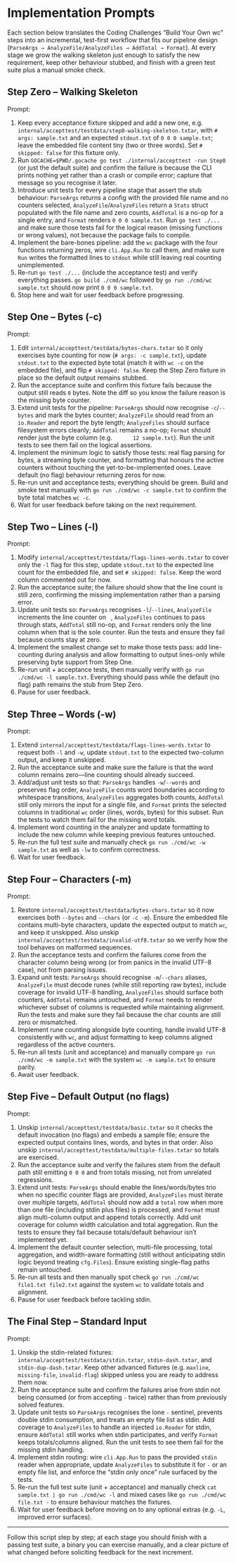 # Implementation Prompts

Each section below translates the Coding Challenges “Build Your Own wc” steps into an incremental, test-first workflow that fits our pipeline design (`ParseArgs → AnalyzeFile/AnalyzeFiles → AddTotal → Format`). At every stage we grow the walking skeleton just enough to satisfy the new requirement, keep other behaviour stubbed, and finish with a green test suite plus a manual smoke check.

## Step Zero – Walking Skeleton

Prompt:
1. Keep every acceptance fixture skipped and add a new one, e.g. `internal/accepttest/testdata/step0-walking-skeleton.txtar`, with `# args: sample.txt` and an expected `stdout.txt` of `0 0 0 sample.txt`; leave the embedded file content tiny (two or three words). Set `# skipped: false` for this fixture only.
2. Run `GOCACHE=$PWD/.gocache go test ./internal/accepttest -run Step0` (or just the default suite) and confirm the failure is because the CLI prints nothing yet rather than a crash or compile error; capture that message so you recognise it later.
3. Introduce unit tests for every pipeline stage that assert the stub behaviour: `ParseArgs` returns a config with the provided file name and no counters selected, `AnalyzeFile`/`AnalyzeFiles` return a `Stats` struct populated with the file name and zero counts, `AddTotal` is a no-op for a single entry, and `Format` renders `0 0 0 sample.txt`. Run `go test ./...` and make sure those tests fail for the logical reason (missing functions or wrong values), not because the package fails to compile.
4. Implement the bare-bones pipeline: add the `wc` package with the four functions returning zeros, wire `cli.App.Run` to call them, and make sure `Run` writes the formatted lines to `stdout` while still leaving real counting unimplemented.
5. Re-run `go test ./...` (include the acceptance test) and verify everything passes. `go build ./cmd/wc` followed by `go run ./cmd/wc sample.txt` should now print `0 0 0 sample.txt`.
6. Stop here and wait for user feedback before progressing.

## Step One – Bytes (-c)

Prompt:
1. Edit `internal/accepttest/testdata/bytes-chars.txtar` so it only exercises byte counting for now (`# args: -c sample.txt`), update `stdout.txt` to the expected byte total (match it with `wc -c` on the embedded file), and flip `# skipped: false`. Keep the Step Zero fixture in place so the default output remains stubbed.
2. Run the acceptance suite and confirm this fixture fails because the output still reads `0` bytes. Note the diff so you know the failure reason is the missing byte counter.
3. Extend unit tests for the pipeline: `ParseArgs` should now recognise `-c`/`--bytes` and mark the bytes counter; `AnalyzeFile` should read from an `io.Reader` and report the byte length; `AnalyzeFiles` should surface filesystem errors cleanly; `AddTotal` remains a no-op; `Format` should render just the byte column (e.g. `      12 sample.txt`). Run the unit tests to see them fail on the logical assertions.
4. Implement the minimum logic to satisfy those tests: real flag parsing for bytes, a streaming byte counter, and formatting that honours the active counters without touching the yet-to-be-implemented ones. Leave default (no flag) behaviour returning zeros for now.
5. Re-run unit and acceptance tests; everything should be green. Build and smoke test manually with `go run ./cmd/wc -c sample.txt` to confirm the byte total matches `wc -c`.
6. Wait for user feedback before taking on the next requirement.

## Step Two – Lines (-l)

Prompt:
1. Modify `internal/accepttest/testdata/flags-lines-words.txtar` to cover only the `-l` flag for this step, update `stdout.txt` to the expected line count for the embedded file, and set `# skipped: false`. Keep the word column commented out for now.
2. Run the acceptance suite; the failure should show that the line count is still zero, confirming the missing implementation rather than a parsing error.
3. Update unit tests so: `ParseArgs` recognises `-l`/`--lines`, `AnalyzeFile` increments the line counter on `
`, `AnalyzeFiles` continues to pass through stats, `AddTotal` still no-op, and `Format` renders only the line column when that is the sole counter. Run the tests and ensure they fail because counts stay at zero.
4. Implement the smallest change set to make those tests pass: add line-counting during analysis and allow formatting to output lines-only while preserving byte support from Step One.
5. Re-run unit + acceptance tests, then manually verify with `go run ./cmd/wc -l sample.txt`. Everything should pass while the default (no flag) path remains the stub from Step Zero.
6. Pause for user feedback.

## Step Three – Words (-w)

Prompt:
1. Extend `internal/accepttest/testdata/flags-lines-words.txtar` to request both `-l` and `-w`, update `stdout.txt` to the expected two-column output, and keep it unskipped.
2. Run the acceptance suite and make sure the failure is that the word column remains zero—line counting should already succeed.
3. Add/adjust unit tests so that: `ParseArgs` handles `-w`/`--words` and preserves flag order, `AnalyzeFile` counts word boundaries according to whitespace transitions, `AnalyzeFiles` aggregates both counts, `AddTotal` still only mirrors the input for a single file, and `Format` prints the selected columns in traditional `wc` order (lines, words, bytes) for this subset. Run the tests to watch them fail for the missing word totals.
4. Implement word counting in the analyzer and update formatting to include the new column while keeping previous features untouched.
5. Re-run the full test suite and manually check `go run ./cmd/wc -w sample.txt` as well as `-lw` to confirm correctness.
6. Wait for user feedback.

## Step Four – Characters (-m)

Prompt:
1. Restore `internal/accepttest/testdata/bytes-chars.txtar` so it now exercises both `--bytes` and `--chars` (or `-c -m`). Ensure the embedded file contains multi-byte characters, update the expected output to match `wc`, and keep it unskipped. Also unskip `internal/accepttest/testdata/invalid-utf8.txtar` so we verify how the tool behaves on malformed sequences.
2. Run the acceptance tests and confirm the failures come from the character column being wrong (or from panics in the invalid UTF-8 case), not from parsing issues.
3. Expand unit tests: `ParseArgs` should recognise `-m`/`--chars` aliases, `AnalyzeFile` must decode runes (while still reporting raw bytes), include coverage for invalid UTF-8 handling, `AnalyzeFiles` should surface both counters, `AddTotal` remains untouched, and `Format` needs to render whichever subset of columns is requested while maintaining alignment. Run the tests and make sure they fail because the char counts are still zero or mismatched.
4. Implement rune counting alongside byte counting, handle invalid UTF-8 consistently with `wc`, and adjust formatting to keep columns aligned regardless of the active counters.
5. Re-run all tests (unit and acceptance) and manually compare `go run ./cmd/wc -m sample.txt` with the system `wc -m sample.txt` to ensure parity.
6. Await user feedback.

## Step Five – Default Output (no flags)

Prompt:
1. Unskip `internal/accepttest/testdata/basic.txtar` so it checks the default invocation (no flags) and embeds a sample file; ensure the expected output contains lines, words, and bytes in that order. Also unskip `internal/accepttest/testdata/multiple-files.txtar` so totals are exercised.
2. Run the acceptance suite and verify the failures stem from the default path still emitting `0 0 0` and from totals missing, not from unrelated regressions.
3. Extend unit tests: `ParseArgs` should enable the lines/words/bytes trio when no specific counter flags are provided, `AnalyzeFiles` must iterate over multiple targets, `AddTotal` should now add a `total` row when more than one file (including stdin plus files) is processed, and `Format` must align multi-column output and append totals correctly. Add unit coverage for column width calculation and total aggregation. Run the tests to ensure they fail because totals/default behaviour isn’t implemented yet.
4. Implement the default counter selection, multi-file processing, total aggregation, and width-aware formatting (still without anticipating stdin logic beyond treating `cfg.Files`). Ensure existing single-flag paths remain untouched.
5. Re-run all tests and then manually spot check `go run ./cmd/wc file1.txt file2.txt` against the system `wc` to validate totals and alignment.
6. Pause for user feedback before tackling stdin.

## The Final Step – Standard Input

Prompt:
1. Unskip the stdin-related fixtures: `internal/accepttest/testdata/stdin.txtar`, `stdin-dash.txtar`, and `stdin-dup-dash.txtar`. Keep other advanced fixtures (e.g. `maxline`, `missing-file`, `invalid-flag`) skipped unless you are ready to address them now.
2. Run the acceptance suite and confirm the failures arise from stdin not being consumed (or from accepting `-` twice) rather than from previously solved features.
3. Update unit tests so `ParseArgs` recognises the lone `-` sentinel, prevents double stdin consumption, and treats an empty file list as stdin. Add coverage to `AnalyzeFiles` to handle an injected `io.Reader` for stdin, ensure `AddTotal` still works when stdin participates, and verify `Format` keeps totals/columns aligned. Run the unit tests to see them fail for the missing stdin handling.
4. Implement stdin routing: wire `cli.App.Run` to pass the provided `stdin` reader when appropriate, update `AnalyzeFiles` to substitute it for `-` or an empty file list, and enforce the “stdin only once” rule surfaced by the tests.
5. Re-run the full test suite (unit + acceptance) and manually check `cat sample.txt | go run ./cmd/wc -l` and mixed cases like `go run ./cmd/wc file.txt -` to ensure behaviour matches the fixtures.
6. Wait for user feedback before moving on to any optional extras (e.g. `-L`, improved error surfaces).

---

Follow this script step by step; at each stage you should finish with a passing test suite, a binary you can exercise manually, and a clear picture of what changed before soliciting feedback for the next increment.
